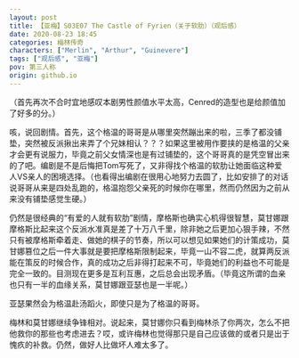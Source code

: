 ```yaml
---
layout: post
title: 【亚梅】S03E07 The Castle of Fyrien（关于软肋）（观后感）
date: 2020-08-23 18:45
categories: 梅林传奇
characters: ["Merlin", "Arthur", "Guinevere"]
tags: ["观后感", "亚梅"]
pov: 第三人称
origin: github.io
---
```


（首先再次不合时宜地感叹本剧男性颜值水平太高，Cenred的造型也是给颜值加了好多的分。）

咳，说回剧情。首先，这个格温的哥哥是从哪里突然蹦出来的啦，三季了都没铺垫，突然被反派揪出来弄了个兄妹相认？？？如果这里被用作要挟的是格温的父亲才会更有说服力，毕竟之前父女情深也是有过铺垫的，这个哥哥真的是凭空冒出来的了吧。编剧是不是后悔把Tom写死了，又非得找个格温的软肋让她面临这种爱人VS亲人的困境选择。（也看得出编剧在很用心地努力去圆了，比如安排了的对话说哥哥从来是四处乱跑的，格温抱怨父亲死的时候你在哪里，然而仍然因为之前从来没有铺垫感觉生硬。）

仍然是很经典的“有爱的人就有软肋”剧情，摩格斯也确实心机得很智慧，莫甘娜跟摩格斯比起来这个反派水准真是差了十万八千里，除非她之后更加心狠手辣，不然只有被摩格斯牵着走、做她的棋子的节奏，所以可以想见如果她们的计策成功，莫甘娜篡位之后一件大事就是要把摩格斯限制起来，毕竟一山不容二虎，就算两反派能在策反的时候合作，真的成功之后非得打起来不可，毕竟她们的利益也不可能是完全一致的。目测现在更多是互利互惠，之后总会出现矛盾。（毕竟这所谓的血亲也只有一半的血缘关系，莫甘娜跟亚瑟也是一半呢。）

亚瑟果然会为格温赴汤蹈火，即使只是为了格温的哥哥。

梅林和莫甘娜继续争锋相对。说起来，莫甘娜你只看到梅林杀了你两次，怎么不把他救你的那些也考虑进去？哎，或许梅林也觉得那只是自己应该做的或者只是出于愧疚的补救。仍然，做好人比做坏人难太多了。

